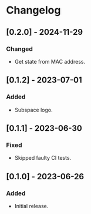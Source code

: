 # Changelog

## [0.2.0] - 2024-11-29

### Changed

- Get state from MAC address.

## [0.1.2] - 2023-07-01

### Added

- Subspace logo.

## [0.1.1] - 2023-06-30

### Fixed

- Skipped faulty CI tests.

## [0.1.0] - 2023-06-26

### Added

- Initial release.

